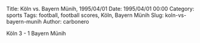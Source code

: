 Title: Köln vs. Bayern Münih, 1995/04/01
Date: 1995/04/01 00:00
Category: sports
Tags: football, football scores, Köln, Bayern Münih
Slug: koln-vs-bayern-munih
Author: carbonero


Köln 3 - 1 Bayern Münih
